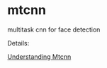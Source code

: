 # mtcnn
multitask cnn for face detection

Details:

[Understanding Mtcnn](https://loopvoid.github.io/2019/10/14/MTCNN算法与代码理解/)

